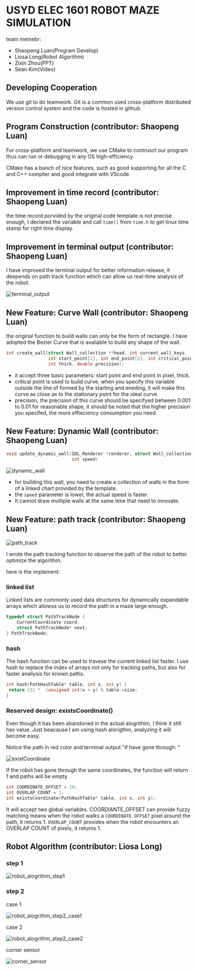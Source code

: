 # USYD ELEC 1601 ROBOT MAZE SIMULATION

team memebr:

* Shaopeng Luan(Program Develop)
* Liosa Long(Robot Algorithm)
* Zixin Zhou(PPT)
* Sean Kim(Video)

## Developing Cooperation

We use git to do teamwork. Git is a common used cross-platform distributed version control system and the code is hosted in github.

## Program Construction (contributor: Shaopeng Luan)

For cross-platform and teamwork, we use CMake to contrusct our program thus can run or debugging in any OS high-efficiency.

CMake has a bunch of nice features, such as good supporting for all the C and C++ complier and good integrate with VScode.

## Improvement in time record (contributor: Shaopeng Luan)

the time record porvided by the original code template is not precise enough, I declared the variable and call `time()` from `time.h` to get linux time stamp for right time display.

## Improvement in terminal output (contributor: Shaopeng Luan)

I have improved the terminal output for better information release, it deepends on path track function which can allow us real-time analysis of the robot.

![terminal_output](docs/terminal_output.png)

## New Feature: Curve Wall (contributor: Shaopeng Luan)

the original function to build walls can only be the form of rectangle. I have adopted the Bezier Curve that is avaliable to build any shape of the wall.

```c
int create_wall(struct Wall_collection **head, int current_wall_keys,
                int start_point[2], int end_point[2], int critical_point[2],
                int thick, double precision);
```

* it accept three basic parameters: start point and end point in pixel, thick.
* critical point is used to build curve, when you specify this variable outside the line of formed by the starting and eneding, it will make this curve as close as to the stationary point for the ideal curve.
* precision, the precision of this curve should be specifyed between 0.001 to 0.01 for reasonable shape, it should be noted that the higher precision you specifed, the more effieciency consumption you need.

## New Feature: Dynamic Wall (contributor: Shaopeng Luan)

```c
void update_dynamic_wall(SDL_Renderer *renderer, struct Wall_collection *head,
                         int speed)
```

![dynamic_wall](docs/dynamic_wall.gif)

* for building this wall, you need to create a collection of walls in the form of a linked chart provided by the template.
* the `speed` parameter is lower, the actual speed is faster.
* It cannot draw multiple walls at the same time that need to innovate.

## New Feature: path track (contributor: Shaopeng Luan)

![path_track](docs/path_track.gif)

I wrote the path tracking function to observe the path of the robot to better optimize the algorithm.

here is the implement:

### linked list

Linked lists are commonly used data structures for dynamically expandable arrays which allowss us to record the path in a maze large enough.

```c
typedef struct PathTrackNode {
    CurrentCoordinate coord;
    struct PathTrackNode* next;
} PathTrackNode;
```

### hash

The hash function can be used to travese the current linked list faster. I use hash to replace the index of arrays not only for tracking paths, but also for faster analiysis for known paths.

 ```c
int hash(PathHashTable* table, int x, int y) {
  return (31 *  (unsigned int)x + y) % table->size;
}
 ```

### Reserved design: existsCoordinate()

Even though it has been abandoned in the actual alogrithim, I think it still has value. Just beacause I am using hash alorigthm, analyzing it will become easy.

Notice the path in red color and terminal output "if have gone through: "

![existCoordinate](docs/existCoordinate.gif)

If the robot has gone through the same coordinates, the function will return 1 and paths will be empty.

```c
int COORDINATE_OFFSET = 10;
int OVERLAP_COUNT = 1;
int existsCoordinate(PathHashTable* table, int x, int y);
```

It will accept two global variables. COORDIANTE_OFFSET can provide fuzzy matching means when the robot walks a `COORDINATE OFFSET` pixel around the path, it returns 1. `OVERLAP_COUNT` provides when the robot encounters an OVERLAP COUNT of pixels, it returns 1.

## Robot Algorithm (contributor: Liosa Long)

### step 1

![robot_alogrithm_step1](docs/robot_arlogrithm_step1.png)

### step 2

case 1

![robot_alogrithm_step2_case1](docs/robot_arlogrithm_step2_case1.png)

case 2

![robot_alogrithm_step2_case2](docs/robot_arlogrithm_step2_case2.png)

corner sensor

![corner_sensor](docs/corner_sensor.png)